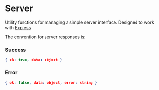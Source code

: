 
# Server

Utility functions for managing a simple server interface. Designed to work with [Express](https://expressjs.com)

The convention for server responses is:

### Success

```json
{ ok: true, data: object }
```

### Error

```json
{ ok: false, data: object, error: string }
```
